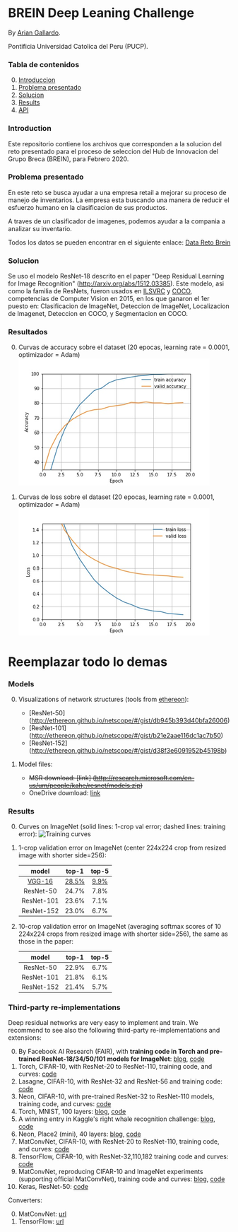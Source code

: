 # BREIN Deep Leaning Challenge

By [Arian Gallardo](http://github.com/ariangc).

Pontificia Universidad Catolica del Peru (PUCP).

### Tabla de contenidos
0. [Introduccion](#introduccion)
0. [Problema presentado](#problema-presentado)
0. [Solucion](#solucion)
0. [Results](#results)
0. [API](#api)

### Introduction

Este repositorio contiene los archivos que corresponden a la solucion del reto presentado para el proceso de seleccion del Hub de Innovacion del Grupo Breca (BREIN), para Febrero 2020. 

### Problema presentado

En este reto se busca ayudar a una empresa retail a mejorar su proceso de manejo de inventarios. La empresa esta buscando una manera de reducir el esfuerzo humano en la clasificacion de sus productos.

A traves de un clasificador de imagenes, podemos ayudar a la compania a analizar su inventario.

Todos los datos se pueden encontrar en el siguiente enlace: [Data Reto Brein](https://www.dropbox.com/s/kub6cebbsgiotla/reto_deep_learning.rar?dl=0)

### Solucion

Se uso el modelo ResNet-18 descrito en el paper "Deep Residual Learning for Image Recognition" (http://arxiv.org/abs/1512.03385). Este modelo, asi como la familia de ResNets, fueron usados en [ILSVRC](http://image-net.org/challenges/LSVRC/2015/) y [COCO](http://mscoco.org/dataset/#detections-challenge2015), competencias de Computer Vision en 2015, en los que ganaron el 1er puesto en: Clasificacion de ImageNet, Deteccion de ImageNet, Localizacion de Imagenet, Deteccion en COCO, y Segmentacion en COCO.

### Resultados

0. Curvas de accuracy sobre el dataset (20 epocas, learning rate = 0.0001, optimizador = Adam)
	![Training acc curves](https://raw.githubusercontent.com/ariangc/breinchallenge/master/models/pytorch_resnet18/train_val_acc.jpg)

0. Curvas de loss sobre el dataset (20 epocas, learning rate = 0.0001, optimizador = Adam)
	![Training loss curves](https://raw.githubusercontent.com/ariangc/breinchallenge/master/models/pytorch_resnet18/train_val_loss.jpg)


# Reemplazar todo lo demas

### Models

0. Visualizations of network structures (tools from [ethereon](http://ethereon.github.io/netscope/quickstart.html)):
	- [ResNet-50] (http://ethereon.github.io/netscope/#/gist/db945b393d40bfa26006)
	- [ResNet-101] (http://ethereon.github.io/netscope/#/gist/b21e2aae116dc1ac7b50)
	- [ResNet-152] (http://ethereon.github.io/netscope/#/gist/d38f3e6091952b45198b)

0. Model files:
	- ~~MSR download: [link] (http://research.microsoft.com/en-us/um/people/kahe/resnet/models.zip)~~
	- OneDrive download: [link](https://onedrive.live.com/?authkey=%21AAFW2-FVoxeVRck&id=4006CBB8476FF777%2117887&cid=4006CBB8476FF777)

### Results
0. Curves on ImageNet (solid lines: 1-crop val error; dashed lines: training error):
	![Training curves](https://cloud.githubusercontent.com/assets/11435359/13046277/e904c04c-d412-11e5-9260-efc5b8301e2f.jpg)

0. 1-crop validation error on ImageNet (center 224x224 crop from resized image with shorter side=256):

	model|top-1|top-5
	:---:|:---:|:---:
	[VGG-16](http://www.vlfeat.org/matconvnet/pretrained/)|[28.5%](http://www.vlfeat.org/matconvnet/pretrained/)|[9.9%](http://www.vlfeat.org/matconvnet/pretrained/)
	ResNet-50|24.7%|7.8%
	ResNet-101|23.6%|7.1%
	ResNet-152|23.0%|6.7%
	
0. 10-crop validation error on ImageNet (averaging softmax scores of 10 224x224 crops from resized image with shorter side=256), the same as those in the paper:

	model|top-1|top-5
	:---:|:---:|:---:
	ResNet-50|22.9%|6.7%
	ResNet-101|21.8%|6.1%
	ResNet-152|21.4%|5.7%
	
### Third-party re-implementations

Deep residual networks are very easy to implement and train. We recommend to see also the following third-party re-implementations and extensions:

0. By Facebook AI Research (FAIR), with **training code in Torch and pre-trained ResNet-18/34/50/101 models for ImageNet**: [blog](http://torch.ch/blog/2016/02/04/resnets.html), [code](https://github.com/facebook/fb.resnet.torch)
0. Torch, CIFAR-10, with ResNet-20 to ResNet-110, training code, and curves: [code](https://github.com/gcr/torch-residual-networks)
0. Lasagne, CIFAR-10, with ResNet-32 and ResNet-56 and training code: [code](https://github.com/Lasagne/Recipes/tree/master/papers/deep_residual_learning)
0. Neon, CIFAR-10, with pre-trained ResNet-32 to ResNet-110 models, training code, and curves: [code](https://github.com/apark263/cfmz)
0. Torch, MNIST, 100 layers: [blog](https://deepmlblog.wordpress.com/2016/01/05/residual-networks-in-torch-mnist/), [code](https://github.com/arunpatala/residual.mnist)
0. A winning entry in Kaggle's right whale recognition challenge: [blog](http://blog.kaggle.com/2016/02/04/noaa-right-whale-recognition-winners-interview-2nd-place-felix-lau/), [code](https://github.com/felixlaumon/kaggle-right-whale)
0. Neon, Place2 (mini), 40 layers: [blog](http://www.nervanasys.com/using-neon-for-scene-recognition-mini-places2/), [code](https://github.com/hunterlang/mpmz/)
0. MatConvNet, CIFAR-10, with ResNet-20 to ResNet-110, training code, and curves: [code](https://github.com/suhangpro/matresnet)
0. TensorFlow, CIFAR-10, with ResNet-32,110,182 training code and curves:
[code](https://github.com/ppwwyyxx/tensorpack/tree/master/examples/ResNet)
0. MatConvNet, reproducing CIFAR-10 and ImageNet experiments (supporting official MatConvNet), training code and curves: [blog](https://zhanghang1989.github.io/ResNet/), [code](https://github.com/zhanghang1989/ResNet-Matconvnet)
0. Keras, ResNet-50: [code](https://github.com/raghakot/keras-resnet)

Converters:

0. MatConvNet: [url](http://www.vlfeat.org/matconvnet/pretrained/#imagenet-ilsvrc-classification)
0. TensorFlow: [url](https://github.com/ry/tensorflow-resnet)

